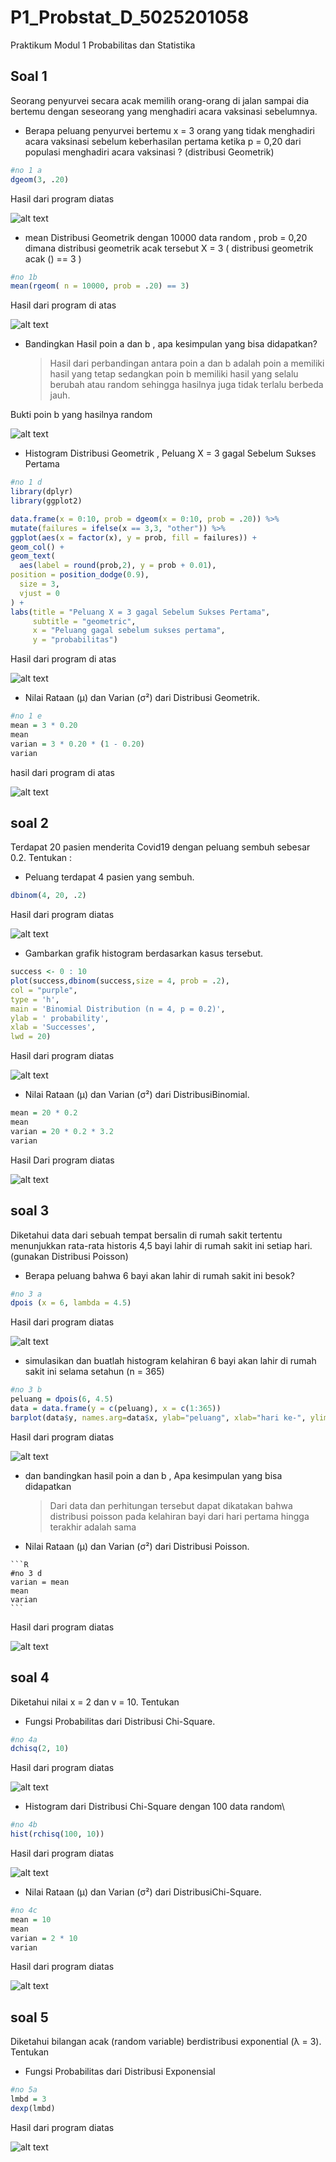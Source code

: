 # P1_Probstat_D_5025201058
Praktikum Modul 1 Probabilitas dan Statistika

## Soal 1
Seorang penyurvei secara acak memilih orang-orang di jalan sampai dia bertemu dengan
seseorang yang menghadiri acara vaksinasi sebelumnya.

- Berapa peluang penyurvei bertemu x = 3 orang yang tidak menghadiri acara vaksinasi
sebelum keberhasilan pertama ketika p = 0,20 dari populasi menghadiri acara vaksinasi ?
(distribusi Geometrik)

```R
#no 1 a
dgeom(3, .20)
```

  Hasil dari program diatas
  
  ![alt text](https://github.com/zunia25/P1_Probstat_D_5025201058/blob/main/File_Praktikum_Probstat/1a.png)
  
  - mean Distribusi Geometrik dengan 10000 data random , prob = 0,20 dimana distribusi
  geometrik acak tersebut X = 3 ( distribusi geometrik acak () == 3 )
  
  ```R
  #no 1b
  mean(rgeom( n = 10000, prob = .20) == 3)
  ```
  
  Hasil dari program di atas 
  
  ![alt text](https://github.com/zunia25/P1_Probstat_D_5025201058/blob/main/File_Praktikum_Probstat/1b.png)
  
  - Bandingkan Hasil poin a dan b , apa kesimpulan yang bisa didapatkan?
  
    > Hasil dari perbandingan antara poin a dan b adalah poin a memiliki hasil yang tetap sedangkan poin b memiliki hasil yang selalu berubah atau random sehingga    hasilnya juga tidak terlalu berbeda jauh.
   
   Bukti poin b yang hasilnya random
   
   ![alt text](https://github.com/zunia25/P1_Probstat_D_5025201058/blob/main/File_Praktikum_Probstat/1c.png)
    
  - Histogram Distribusi Geometrik , Peluang X = 3 gagal Sebelum Sukses Pertama

  ```R
  #no 1 d
library(dplyr)
library(ggplot2)

data.frame(x = 0:10, prob = dgeom(x = 0:10, prob = .20)) %>%
  mutate(failures = ifelse(x == 3,3, "other")) %>%
ggplot(aes(x = factor(x), y = prob, fill = failures)) +
  geom_col() +
  geom_text(
    aes(label = round(prob,2), y = prob + 0.01),
  position = position_dodge(0.9),
    size = 3,
    vjust = 0
  ) +
  labs(title = "Peluang X = 3 gagal Sebelum Sukses Pertama",
       subtitle = "geometric",
       x = "Peluang gagal sebelum sukses pertama",
       y = "probabilitas")
   ```
   
   Hasil dari program di atas
   
   ![alt text](https://github.com/zunia25/P1_Probstat_D_5025201058/blob/main/File_Praktikum_Probstat/1d.png)
   
   - Nilai Rataan (μ) dan Varian (σ²) dari Distribusi Geometrik.

   ```R
   #no 1 e
   mean = 3 * 0.20
   mean
   varian = 3 * 0.20 * (1 - 0.20)
   varian
   ```
   
   hasil dari program di atas 
   
   ![alt text](https://github.com/zunia25/P1_Probstat_D_5025201058/blob/main/File_Praktikum_Probstat/1e.png)
   
   ## soal 2
   Terdapat 20 pasien menderita Covid19 dengan peluang sembuh sebesar 0.2. Tentukan :
   
   - Peluang terdapat 4 pasien yang sembuh.
   ```R
   dbinom(4, 20, .2)
   ```
   
   Hasil dari program diatas 
   
   ![alt text](https://github.com/zunia25/P1_Probstat_D_5025201058/blob/main/File_Praktikum_Probstat/2a.png)
   
   - Gambarkan grafik histogram berdasarkan kasus tersebut.
   
   ```R
   success <- 0 : 10
   plot(success,dbinom(success,size = 4, prob = .2),
   col = "purple",
   type = 'h',
   main = 'Binomial Distribution (n = 4, p = 0.2)',
   ylab = ' probability',
   xlab = 'Successes',
   lwd = 20)
   ```
   Hasil dari program diatas 
   
   ![alt text](https://github.com/zunia25/P1_Probstat_D_5025201058/blob/main/File_Praktikum_Probstat/2b.png)
   
   - Nilai Rataan (μ) dan Varian (σ²) dari DistribusiBinomial.
   
   ```R
   mean = 20 * 0.2
   mean
   varian = 20 * 0.2 * 3.2
   varian
   ```
   
   Hasil Dari program diatas 
   
   ![alt text](https://github.com/zunia25/P1_Probstat_D_5025201058/blob/main/File_Praktikum_Probstat/2c.png)
   
   ## soal 3
   Diketahui data dari sebuah tempat bersalin di rumah sakit tertentu menunjukkan rata-rata historis
   4,5 bayi lahir di rumah sakit ini setiap hari. (gunakan Distribusi Poisson)
   
   - Berapa peluang bahwa 6 bayi akan lahir di rumah sakit ini besok?
  
  ```R
  #no 3 a
  dpois (x = 6, lambda = 4.5)
  ```
  
  Hasil dari program diatas
  
  ![alt text](https://github.com/zunia25/P1_Probstat_D_5025201058/blob/main/File_Praktikum_Probstat/3a.png)
  
  - simulasikan dan buatlah histogram kelahiran 6 bayi akan lahir di rumah sakit ini selama
    setahun (n = 365)
    
   ```R
   #no 3 b
   peluang = dpois(6, 4.5)
   data = data.frame(y = c(peluang), x = c(1:365))
   barplot(data$y, names.arg=data$x, ylab="peluang", xlab="hari ke-", ylim=0:1)
   ```
   
   Hasil dari program diatas
   
   ![alt text](https://github.com/zunia25/P1_Probstat_D_5025201058/blob/main/File_Praktikum_Probstat/3b.png)

   - dan bandingkan hasil poin a dan b , Apa kesimpulan yang bisa didapatkan
     > Dari data dan perhitungan  tersebut dapat dikatakan bahwa distribusi poisson pada kelahiran bayi dari hari pertama hingga terakhir adalah sama
   
   - Nilai Rataan (μ) dan Varian (σ²) dari Distribusi Poisson.
    
    ```R
    #no 3 d
    varian = mean
    mean
    varian
    ```
    
   Hasil dari program diatas 
   
   ![alt text](https://github.com/zunia25/P1_Probstat_D_5025201058/blob/main/File_Praktikum_Probstat/3d.png)
   
   
   ## soal 4
   Diketahui nilai x = 2 dan v = 10. Tentukan
   
   - Fungsi Probabilitas dari Distribusi Chi-Square.
   
   ```R
   #no 4a
   dchisq(2, 10)
   ```
   
   Hasil dari program diatas
   
   ![alt text](https://github.com/zunia25/P1_Probstat_D_5025201058/blob/main/File_Praktikum_Probstat/4a.png)
   
   - Histogram dari Distribusi Chi-Square dengan 100 data random\
   
   ```R
   #no 4b
   hist(rchisq(100, 10))
   ```
   
   Hasil dari program diatas
   
   ![alt text](https://github.com/zunia25/P1_Probstat_D_5025201058/blob/main/File_Praktikum_Probstat/4b.png)

  - Nilai Rataan (μ) dan Varian (σ²) dari DistribusiChi-Square.

  ```R
  #no 4c
  mean = 10
  mean
  varian = 2 * 10
  varian
  ```
  
  Hasil dari program diatas
  
  ![alt text](https://github.com/zunia25/P1_Probstat_D_5025201058/blob/main/File_Praktikum_Probstat/4c.png)
  
  ## soal 5
  Diketahui bilangan acak (random variable) berdistribusi exponential (λ = 3). Tentukan
   
  -  Fungsi Probabilitas dari Distribusi Exponensial
  ```R
  #no 5a
  lmbd = 3
  dexp(lmbd)
  ```
  
  Hasil dari program diatas 
  
  ![alt text]()

     
     
     
    

   


